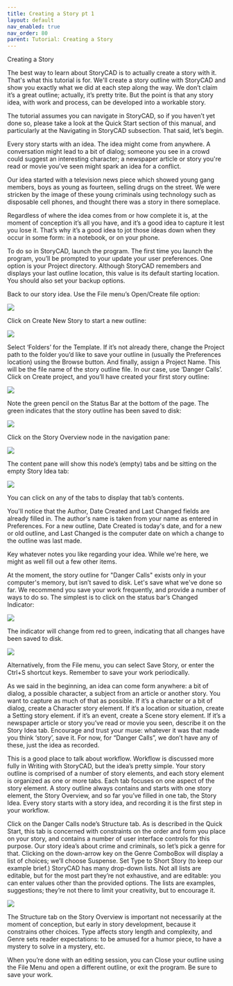 ```yaml
---
title: Creating a Story pt 1
layout: default
nav_enabled: true
nav_order: 80
parent: Tutorial: Creating a Story
---
```


Creating a Story



The best  way to learn about StoryCAD is to actually create a story with it.  That's what this tutorial is for.  We'll create a story outline with StoryCAD and show you exactly what we did at each step along the way. We don’t claim it’s a great outline; actually, it’s pretty trite. But the point is that any story idea, with work and process, can be developed into a workable story.

The tutorial assumes you can navigate in StoryCAD, so if you haven’t yet done so, please take a look at the Quick Start  section of this manual, and particularly at the Navigating in StoryCAD subsection. That  said, let’s begin.

Every story starts with an idea. The idea might come from anywhere.  A conversation might lead to a bit of dialog; someone you see in a crowd could suggest an interesting character; a newspaper article or story you're read or movie you've seen might spark an idea for a conflict.  

Our idea started with a television news piece which showed young gang members, boys as young as fourteen, selling drugs on the street.  We were stricken by the image of these young criminals using technology such as disposable cell phones, and thought there was a story in there someplace.

Regardless of where the idea comes from or how complete it is, at the moment of conception it’s all you have, and it’s a good idea to capture it lest you lose it. That’s why it’s a good idea to jot those ideas down when they occur in some form: in a notebook, or on your phone. 

To do so in StoryCAD, launch the program. The first time you launch the program, you’ll be prompted to your update your user preferences. One option is your Project directory. Although StoryCAD remembers and displays your last outline location, this value is its default starting location.  You should also set your backup options. 

Back to our story idea. Use the File menu’s  Open/Create file option:

![](media/File-Open-Dialog-1.png)

Click on Create New Story to start a new outline:

![](media/Create-New-Story-Dialog.png)

Select ‘Folders’ for the Template. If it’s not already there, change the Project path to the folder you’d like to save your outline in (usually the Preferences location) using the Browse button. And finally, assign a Project Name. This will be the file name of the story outline file. In our case, use ‘Danger Calls’. Click on Create project, and you’ll have created your first story outline:

![](media/Danger-Calls-New-Story-Outline.png)

Note the green pencil on the Status Bar at the bottom of the page. The green indicates that the story outline has been saved to disk:

![](media/Tutorial-1-Danger-Calls-on-Disk.png)

Click on the  Story Overview node in the navigation pane:

![](media/Tutorial-1-Story-Overvew-Node.png)

The content pane will show this node’s (empty) tabs and be sitting on the empty Story Idea tab:

![](media/Tutorial-1-Empty-Story-Idea-Tab.png)

You can click on any of the tabs to display that tab’s contents.

You'll notice that the Author, Date Created and Last Changed fields are already filled in.  The author's name is taken from your name as entered in Preferences. For a new outline, Date Created is today's date, and for a new or old outline, and Last Changed is the computer date on which a change to the outline was last made. 

Key whatever notes you like regarding your idea. While we're here, we might as well fill out a few other items. 

At the moment, the story outline for "Danger Calls" exists only in your computer's memory, but isn’t saved to disk.  Let's save what we've done so far.  We recommend you save your work frequently, and provide a number of ways to do so.  The simplest is to click on the status bar’s Changed Indicator:

![](/media/Tutorial-1-Changed-Indicator-(Red).png)

The indicator will change from red to green, indicating that all changes have been saved to disk.

![](media/Changed-Indicator-1.png)

Alternatively, from the File menu, you can select Save Story, or enter the Ctrl+S shortcut keys.  Remember to save your work periodically.

As we said in the beginning, an idea can come form anywhere: a bit of dialog, a possible character, a subject from an article or another story. You want to capture as much of that as possible. If it’s a character or a bit of dialog, create a Character story element. If it’s a location or situation, create a Setting story element. if it’s an event, create a Scene story element. If it’s a newspaper article or story you’ve read or movie you seen, describe it on the Story Idea tab. Encourage and trust your muse: whatever it was that made you think ‘story’, save it. For now, for “Danger Calls”, we don’t have any of these, just the idea as recorded.

This is a good place to talk about workflow. Workflow is discussed more fully in Writing with StoryCAD, but the idea’s pretty simple. Your story outline is comprised of a number of story elements, and each story element is organized as one or more tabs. Each tab focuses on one aspect of the story element. A story outline always contains and starts with one story element, the Story Overview, and so far you’ve filled in one tab, the Story Idea. Every story starts with a story idea, and recording it is the first step in your workflow.

Click on the Danger Calls node’s Structure tab. As is described in the Quick Start, this tab is concerned with constraints on the order and form you place on your story, and contains a number of user interface controls for this purpose. Our story idea’s about crime and criminals, so let’s pick a genre for that. Clicking on the down-arrow key on the Genre ComboBox will display a list of choices; we’ll choose Suspense.  Set Type to Short Story (to keep our example brief.) StoryCAD has many drop-down lists. Not all lists are editable, but for the most part they’re not exhaustive, and  are editable: you can enter values other than the provided options. The lists are examples, suggestions; they’re not there to limit your creativity, but to encourage it. 

![](media/Tutorial-1-Empty-Struture-Tab.png)


The Structure tab on the Story Overview is important not necessarily at the moment of conception, but early in story development, because it constrains other choices. Type affects story length and complexity, and Genre sets reader expectations: to be amused for a humor piece, to have a mystery to solve in a mystery, etc.

When you’re done with an editing session, you can Close your outline using the File Menu and open a different outline, or exit the program. Be sure to save your work.






